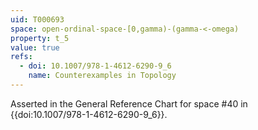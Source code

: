```yaml
---
uid: T000693
space: open-ordinal-space-[0,gamma)-(gamma-<-omega)
property: t_5
value: true
refs:
  - doi: 10.1007/978-1-4612-6290-9_6
    name: Counterexamples in Topology
---
```

Asserted in the General Reference Chart for space #40 in
{{doi:10.1007/978-1-4612-6290-9_6}}.

